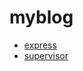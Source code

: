 # myblog

- [express](http://www.expressjs.com.cn/)
- [supervisor](https://www.npmjs.com/package/supervisor)
